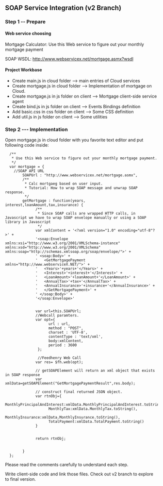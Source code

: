 ## SOAP Service Integration (v2 Branch)

### Step 1 -- Prepare 
#### Web service choosing

Mortgage Calculator: Use this Web service to figure out your monthly mortgage payment

SOAP WSDL: http://www.webservicex.net/mortgage.asmx?wsdl

#### Project Workbase

* Create main.js in cloud folder --> main entries of Cloud services
* Create mortgage.js in cloud folder --> Implementation of mortgage on Cloud.
* Create mortgage.js in js folder on client --> Mortgage client-side service agent
* Create bind.js in js folder on client --> Events Bindings definition
* Add basic.css in css folder on client --> Some CSS definition
* Add util.js in js folder on client --> Some utilities

### Step 2 --- Implementation

Open mortgage.js in cloud folder with you favorite text editor and put following code inside:

      /**
       * Use this Web service to figure out your monthly mortgage payment.
       */
      var mortgage = {
        //SOAP API URL
            SOAPUrl : "http://www.webservicex.net/mortgage.asmx",
            /**
             * Calc mortgaeg based on user input.
             * Tutorial: How to wrap SOAP message and unwrap SOAP response.
             */
            getMortgage : function(years, interest,loanAmount,tax,insurance) {
                  /**
                   * Since SOAP calls are wrapped HTTP calls, in Javascript we have to wrap SOAP envelope manually or using a SOAP library in Javascript
                   */
                  var xmlContent = '<?xml version="1.0" encoding="utf-8"?>' + 
                  '<soap:Envelope xmlns:xsi="http://www.w3.org/2001/XMLSchema-instance" xmlns:xsd="http://www.w3.org/2001/XMLSchema" xmlns:soap="http://schemas.xmlsoap.org/soap/envelope/">' + 
                  ' <soap:Body>' + 
                  '   <GetMortgagePayment xmlns="http://www.webserviceX.NET/">' + 
                  '   <Years>'+years+'</Years>' + 
                  '   <Interest>'+interest+'</Interest>' + 
                  '   <LoanAmount>'+loanAmount+'</LoanAmount>' + 
                  '   <AnnualTax>'+tax+'</AnnualTax>' + 
                  '   <AnnualInsurance>'+insurance+'</AnnualInsurance>' + 
                  '   </GetMortgagePayment>' + 
                  ' </soap:Body>' + 
                  '</soap:Envelope>'
                  
                  
                  var url=this.SOAPUrl;
                  //Webcall paramters.
                  var opt={
                        url : url,
                        method : "POST",
                        charset : 'UTF-8',
                        contentType : 'text/xml',
                        body:xmlContent,
                        period : 3600
                   };
                   
                   //Feedhenry Web Call
                  var res= $fh.web(opt);
                  
                  // getSOAPElement will return an xml object that exists in SOAP response
                  var xmlData=getSOAPElement("GetMortgagePaymentResult",res.body);
                  
                  // construct final returned JSON object.
                  var rtnObj={
                        MonthlyPrincipalAndInterest:xmlData.MonthlyPrincipalAndInterest.toString(),
                        MonthlyTax:xmlData.MonthlyTax.toString(),
                        MonthlyInsurance:xmlData.MonthlyInsurance.toString(),
                        TotalPayment:xmlData.TotalPayment.toString()
                  }
                  
                  
                  return rtnObj;
                  
                  
            }
      };

Please read the comments carefully to understand each step.

Write client-side code and link those files. Check out v2 branch to explore to final version.
